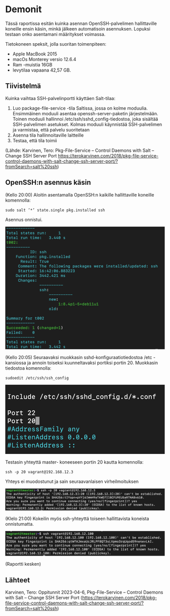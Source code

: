 # Demonit

Tässä raportissa esitän kuinka asennan OpenSSH-palvelimen hallittaville koneille ensin käsin, minkä jälkeen automatisoin asennuksen. Lopuksi testaan onko asentamani määritykset voimassa. 

Tietokoneen speksit, jolla suoritan toimenpiteen:
- Apple MacBook 2015
- macOs Monterey versio 12.6.4 
- Ram -muistia 16GB
- levytilaa vapaana 42,57 GB.

## Tiivistelmä

Kuinka vaihtaa SSH-palvelinportti käyttäen Salt-tilaa:

1. Luo package-file-service -tila Saltissa, jossa on kolme moduulia. Ensimmäinen moduuli asentaa openssh-server-paketin järjestelmään. Toinen moduuli hallinnoi /etc/ssh/sshd_config-tiedostoa, joka sisältää SSH-palvelimen asetukset. Kolmas moduuli käynnistää SSH-palvelimen ja varmistaa, että palvelu suoritetaan
2. Asenna tila hallinnoitaville laitteille
3. Testaa, että tila toimii


(Lähde: Karvinen, Tero: Pkg-File-Service – Control Daemons with Salt – Change SSH Server Port https://terokarvinen.com/2018/pkg-file-service-control-daemons-with-salt-change-ssh-server-port/?fromSearch=salt%20ssh)

## OpenSSH:n asennus käsin

(Kello 20:00) Aloitin asentamalla OpenSSH:n kaikille hallittaville koneille komennolla:

    sudo salt ’*’ state.single pkg.installed ssh
 
 Asennus onnistui.
 
 ![Kuva](/images/kuva14.png)
 
 (Kello 20:05) Seuraavaksi muokkasin sshd-konfiguraatiotiedostoa /etc -kansiossa ja annoin toiseksi kuunneltavaksi portiksi portin 20. Muokkasin tiedostoa komennolla:

    sudoedit /etc/ssh/ssh_config
    

  ![Kuva](/images/kuva15.png)
  
  
  
  Testasin yhteyttä master- koneeseen portin 20 kautta komennolla:

    ssh -p 20 vagrant@192.168.12.3
    
    
 Yhteys ei muodostunut ja sain seuraavanlaisen virheilmoituksen
 
![Kuva](/images/kuva16.png)

(Klelo 21:00) Kokeilin myös ssh-yhteyttä toiseen hallittavista koneista onnistumatta.

![Kuva](/images/kuva17.png)



(Raportti kesken)


## Lähteet


Karvinen, Tero: Oppitunnit 2023-04-6, Pkg-File-Service – Control Daemons with Salt – Change SSH Server Port (https://terokarvinen.com/2018/pkg-file-service-control-daemons-with-salt-change-ssh-server-port/?fromSearch=salt%20ssh)



